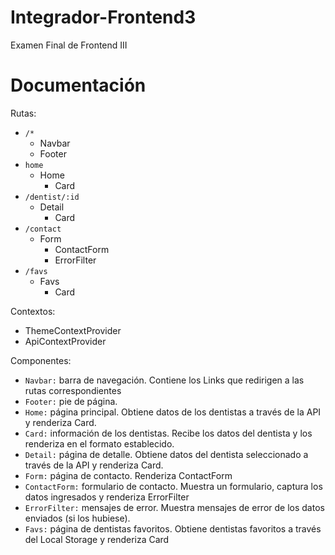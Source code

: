 # Integrador-Frontend3
Examen Final de Frontend III

# Documentación

Rutas:
- ```/*```
    - Navbar
    - Footer
- ```home```
    - Home
        - Card
- ```/dentist/:id```
    - Detail
        - Card
- ```/contact```
    - Form
        - ContactForm
        - ErrorFilter
- ```/favs```
    - Favs
        - Card

Contextos:
- ThemeContextProvider
- ApiContextProvider

Componentes:
- ```Navbar:``` barra de navegación. Contiene los Links que redirigen a las rutas correspondientes
- ```Footer:``` pie de página.
- ```Home:``` página principal. Obtiene datos de los dentistas a través de la API y renderiza Card.
- ```Card:``` información de los dentistas. Recibe los datos del dentista y los renderiza en el formato establecido.
- ```Detail:``` página de detalle. Obtiene datos del dentista seleccionado a través de la API y renderiza Card.
- ```Form:``` página de contacto. Renderiza ContactForm
- ```ContactForm:``` formulario de contacto. Muestra un formulario, captura los datos ingresados y renderiza ErrorFilter
- ```ErrorFilter:``` mensajes de error. Muestra mensajes de error de los datos enviados (si los hubiese).
- ```Favs:``` página de dentistas favoritos. Obtiene dentistas favoritos a través del Local Storage y renderiza Card

